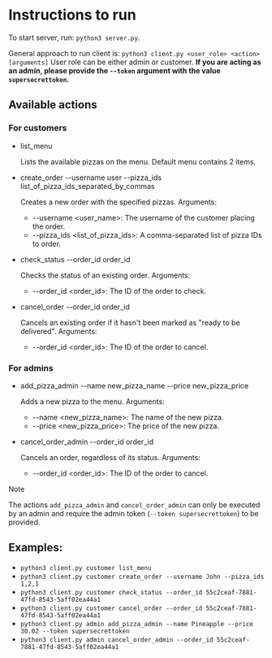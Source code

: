 # Instructions to run

To start server, run: `python3 server.py`.

General approach to run client is: `python3 client.py <user_role> <action> [arguments]`
User role can be either admin or customer. **If you are acting as an admin, please provide the `--token` argument with the value `supersecrettoken`.**

## Available actions
### For customers
- list_menu
  
  Lists the available pizzas on the menu. Default menu contains 2 items.
  
  
- create_order --username user --pizza_ids list_of_pizza_ids_separated_by_commas
  
  Creates a new order with the specified pizzas.
  Arguments:
  - --username <user_name>: The username of the customer placing the order.
  - --pizza_ids <list_of_pizza_ids>: A comma-separated list of pizza IDs to order.
    

- check_status --order_id order_id
  
  Checks the status of an existing order.
  Arguments:
  - --order_id <order_id>: The ID of the order to check.
    

- cancel_order --order_id order_id
  
  Cancels an existing order if it hasn't been marked as "ready to be delivered".
  Arguments:
  - --order_id <order_id>: The ID of the order to cancel.
    

### For admins
- add_pizza_admin --name new_pizza_name --price new_pizza_price
  
  Adds a new pizza to the menu.
  Arguments:
  - --name <new_pizza_name>: The name of the new pizza.
  - --price <new_pizza_price>: The price of the new pizza.
    
    
- cancel_order_admin --order_id order_id
  
  Cancels an order, regardless of its status.
  Arguments:
  - --order_id <order_id>: The ID of the order to cancel.
    

> [!NOTE]
> The actions `add_pizza_admin` and `cancel_order_admin` can only be executed by an admin and require the admin token (`--token supersecrettoken`) to be provided.

## Examples:
- `python3 client.py customer list_menu`
- `python3 client.py customer create_order --username John --pizza_ids 1,2,1`
- `python3 client.py customer check_status --order_id 55c2ceaf-7881-47fd-8543-5aff02ea44a1`
- `python3 client.py customer cancel_order --order_id 55c2ceaf-7881-47fd-8543-5aff02ea44a1`
- `python3 client.py admin add_pizza_admin --name Pineapple --price 30.02 --token supersecrettoken`
- `python3 client.py admin cancel_order_admin --order_id 55c2ceaf-7881-47fd-8543-5aff02ea44a1`

